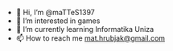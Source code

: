 - 👋 Hi, I’m @maTTeS1397
- 👀 I’m interested in games
- 🌱 I’m currently learning Informatika Uniza
- 📫 How to reach me mat.hrubjak@gmail.com

<!---
maTTeS1397/maTTeS1397 is a ✨ special ✨ repository because its `README.md` (this file) appears on your GitHub profile.
You can click the Preview link to take a look at your changes.
--->
